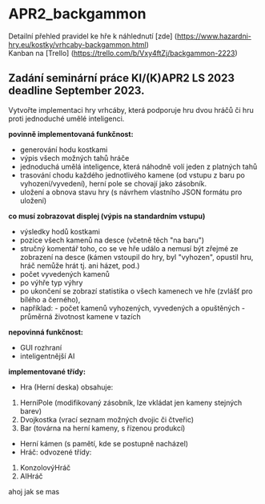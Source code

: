 # APR2_backgammon

Detailní přehled pravidel ke hře k náhlednutí [zde] (https://www.hazardni-hry.eu/kostky/vrhcaby-backgammon.html)  
Kanban na [Trello] (https://trello.com/b/Vxy4ftZj/backgammon-2223)

Zadání seminární práce KI/(K)APR2 LS 2023  
deadline September 2023.
------------------------------------------------------------
Vytvořte implementaci hry vrhcáby, která podporuje hru dvou hráčů či hru proti jednoduché umělé inteligenci.

**povinně implementovaná funkčnost:**
- generování hodu kostkami
- výpis všech možných tahů hráče
- jednoduchá umělá inteligence, která náhodně volí jeden z platných tahů
- trasování chodu každého jednotlivého kamene (od vstupu z baru po vyhození/vyvedení), herní pole se chovají jako zásobník.
- uložení a obnova stavu hry (s návrhem vlastního JSON formátu pro uložení)

**co musí zobrazovat displej (výpis na standardním vstupu)**
- výsledky hodů kostkami
- pozice všech kamenů na desce (včetně těch "na baru")
- stručný komentář toho, co se ve hře událo a nemusí být zřejmé ze zobrazení na desce (kámen vstoupil do hry, byl "vyhozen", opustil hru, hráč nemůže hrát tj. ani házet, pod.)
- počet vyvedených kamenů
- po výhře typ výhry
- po ukončení se zobrazí statistika o všech kamenech ve hře (zvlášť pro bílého a černého),
- například:   - počet kamenů vyhozených, vyvedených a opuštěných
               - průměrná životnost kamene v tazích

**nepovinná funkčnost:**
- GUI rozhraní
- inteligentnější AI

**implementované třídy:**
- Hra (Herní deska)
obsahuje:  
1. HerníPole (modifikovaný zásobník, lze vkládat jen kameny stejných barev)  
2. Dvojkostka (vrací seznam možných dvojic či čtveřic)  
3. Bar (továrna na herní kameny, s řízenou produkcí)  
- Herní kámen (s pamětí, kde se postupně nacházel)
- Hráč: odvozené třídy:  
1. KonzolovýHráč  
2. AIHráč

ahoj jak se mas
